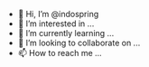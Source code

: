 - 👋 Hi, I’m @indospring
- 👀 I’m interested in ...
- 🌱 I’m currently learning ...
- 💞️ I’m looking to collaborate on ...
- 📫 How to reach me ...

<!---
indospring/indospring is a ✨ special ✨ repository because its `README.md` (this file) appears on your GitHub profile.
You can click the Preview link to take a look at your changes.
--->
